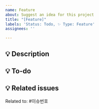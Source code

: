 ```yaml
---
name: Feature
about: Suggest an idea for this project
title: "[Feature]"
labels: 'Status: Todo, ✨ Type: Feature'
assignees: ''

---
```


## 💡 Description
<!-- 추가할 기능에 대해 설명해주세요 -->

## 💡 To-do
<!-- 이 기능이 구현되기 위한 구체적인 요구 사항을 작성해주세요 (체크박스 : - [ ]) -->

## 💡 Related issues
<!-- 이 이슈와 연관된 다른 이슈가 있다면 링크해주세요 -->
Related to: #이슈번호
